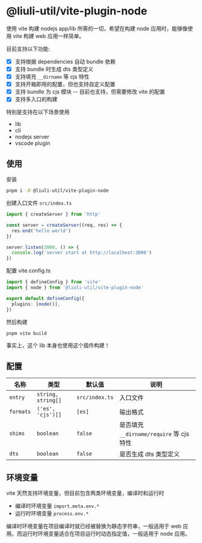 # @liuli-util/vite-plugin-node

使用 vite 构建 nodejs app/lib 所需的一切，希望在构建 node 应用时，能够像使用 vite 构建 web 应用一样简单。

目前支持以下功能:

- [x] 支持根据 dependencies 自动 bundle 依赖
- [x] 支持 bundle 时生成 dts 类型定义
- [x] 支持填充 `__dirname` 等 cjs 特性
- [x] 支持开箱即用的配置，但也支持自定义配置
- [x] 支持 bundle 为 cjs 模块 -- 目前也支持，但需要修改 vite 的配置
- [x] 支持多入口的构建

特别是支持在以下场景使用

- lib
- cli
- nodejs server
- vscode plugin

## 使用

安装

```bash
pnpm i -D @liuli-util/vite-plugin-node
```

创建入口文件 `src/index.ts`

```ts
import { createServer } from 'http'

const server = createServer((req, res) => {
  res.end('hello world')
})

server.listen(3000, () => {
  console.log('server start at http://localhost:3000')
})
```

配置 vite.config.ts

```ts
import { defineConfig } from 'vite'
import { node } from '@liuli-util/vite-plugin-node'

export default defineConfig({
  plugins: [node()],
})
```

然后构建

```bash
pnpm vite build
```

事实上，这个 lib 本身也使用这个插件构建！

## 配置

| 名称      | 类型               | 默认值         | 说明                                     |
| --------- | ------------------ | -------------- | ---------------------------------------- |
| `entry`   | `string, string[]` | `src/index.ts` | 入口文件                                 |
| `formats` | `('es', 'cjs')[]`  | `[es]`         | 输出格式                                 |
| `shims`   | `boolean`          | `false`        | 是否填充 `__dirname/require` 等 cjs 特性 |
| `dts`     | `boolean`          | `false`        | 是否生成 dts 类型定义                    |

## 环境变量

vite 天然支持环境变量，但目前包含两类环境变量，编译时和运行时

- 编译时环境变量 `import.meta.env.*`
- 运行时环境变量 `process.env.*`

编译时环境变量在项目编译时就已经被替换为静态字符串，一般适用于 web 应用。而运行时环境变量适合在项目运行时动态指定值，一般适用于 node 应用。
